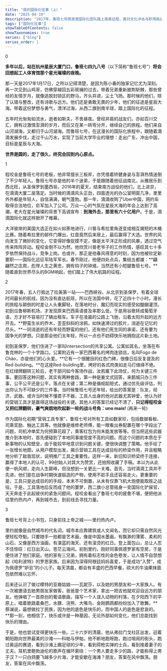 ```yaml
---
title: "我的国际化往事（上）" 
date: "2025-04-19" 
description: "2017年，鲁班七号随滴滴国际化团队踏上南美征程，面对文化冲击与职场挑战，逐步成长为国际化先锋。" 
tags: ["国际化往事"]
showTableOfContents: false
showTaxonomies: true
series: ["blog"]
series_order: 1
---
```


0

**多年以后，站在杭州星辰大厦门口，鲁班七四九八号**（以下简称"鲁班七号"）**将会回想起工人体育馆那个星光璀璨的夜晚。**

那一天是2017年1月17日，之所以记得清楚，是因为陈小春的独家记忆尤为深刻。再一次见到山鸡哥，仿佛穿越回五彩斑斓的过去，带着兄弟重新披荆斩棘，那些曾经的友情岁月，就像逃脱封锁区的野马，齐头并进，尘土飞扬。那时候的他们，除了认错与整改，还有诗歌与远方。他们还是勇敢无畏的少年，他们的征途是星辰大海。带着这份梦想与勇气，漂洋过海，从西二旗到南半球，踏上国际化的征程。

五年时光匆匆如流水，逝者如斯夫，不舍昼夜。曾经并肩的战友们，亦如百川交汇，拥有过激情澎湃的岁月，而后又在某一转弯分开，继续自己的旅程。他们来自山河湖海，又都归于山河湖海。而鲁班七号，在这漫长的国际化旅程中，跟随着滴滴发展步伐，走过千山万水，实现了当前大学毕业的理想：走出广东，冲出中国，目标是星辰与大海。

**世界是圆的，走了很久，终究会回到内心原点。**

1

程咬金是鲁班七号的老板，他非常擅长三板斧，亦凭借着矫健身姿与澎湃热情迷倒了不少年轻人。鲁班七号亦是他的半个迷弟，于是跟随着他征战南北，从雅居乐到西北旺，从圣保罗到墨西哥。2016年的夏天，结束南方战役的他们，北上进京，在滴滴大厦二层落定。当时候的滴滴风头正劲，四面透光的办公室明窗几净，里里外外都是年轻人，自信满满，朝气蓬勃。那一年，滴滴收购了Uber中国，网约车取得合法地位，俞军加入了公司。万众一心的气氛在星辰大海的年会上达到了高潮，老大在星光璀璨的背景下高调宣布：**到海外去，那里有六十亿用户**。于是，滴滴国际化就这样掀开了帷幕。

大洋彼岸的美国大选正在如火如荼地进行，川普与希拉里角逐变成相互揭短的木桶比赛。随着希拉里的邮件门爆出，红盘竟然后来居上，最后赢得了大选。世界的风向发生了微妙的变化，它变得好像捉摸不定，像是太平洋正形成的风暴，透过空气传来阵阵异动。程咬金倒不以为然，他欣赏川普老爷子的工作热情，感叹其七十多岁依然保持战斗，竞争上岗。也或许，那正是他春风得意的时刻，因为他被钦定新要职——国际化远征军陆军军长。春节刚过，他便四处点兵，集结五都雄：**翩翩然之庄周，彪悍人生之黄忠，拥有钩子的钟馗，当然还有小短腿鲁班七号。**随着直到世界尽头的BGM响起，他们踏上了伟大航路的征程。

2

2017年春，五人行抵达了拉美第一站——巴西峡谷。从北京到圣保罗，有着全球时间最长的航线，因为没有直达航班，所以在法国中转，花了近四十个小时。漫长的旅程与颠倒的时差让人头重脚轻，在落地时分，魔幻而现实的感受如醍醐灌顶。初到瓜鲁柳斯机场，才发现原来巴西英语普及率那么低，于是用谷歌转成葡萄牙语，方才好不容易打了辆出租车。车子在凌晨的公路上飞驰，沿着太阳升起的远方开去。**野蛮生长的乔木，歪歪斜斜的涂鸦，如快速滑过的胶片，消逝在记忆的尽头。**一同消逝的还有年轻而野蛮的他们，还有他们死生同的承诺，还有要为国争光的梦想。只是那会他们太年轻，所以一点也不妨碍快乐地拥抱这片新土地。

初到圣保罗，他们住进了一家叫Intersection的共享公寓。公寓如其名，坐落在布鲁克林的一个十字路口。公寓附近有一家巴西著名的烤肉连锁店，名叫Fogo de Chão，亦是他们的心头爱。**它有一个很醒目的红色门碑，很像日后反复提及的Red-building。**在这座Red-building里，烤好的各式肉类如走马灯络绎不绝。在红绿牌翻转三轮后，老干部问如今客场作战，汝若赢下此场仗，何为关键三件事。要回答这种问题，其实有两种套路，第一种是姜文式回答，来鹅城只办三件事，公平公平还是公平，落点在关键；第二种是循规蹈矩式，通过优先级评估，列出你认为不可缺少的三件事。当时候鲁班七号还年轻，给出的答案是：队友，经济，武器。或许当时候不懂君子不器，工具人出身的他对武器尤其钟爱，他认为好的营销工具才是赢得这场战役的关键。其他人的答案已经记不清了，**只记得程咬金又把红牌翻转，豪气爽朗地吹起新一轮的战斗号角：uno mais!** (再来一轮)

作为国际化初期“营销工具专家”，鲁班七号对所有工具如数家珍，包括数据看板、司乘奖励、触达工具等。他就像是维修老师傅，能一眼看出券配置在哪个字段出了问题，司机冲单奖为何预算花超了，乘客红包为何未能发放等等。但当把这些武器推介到本地时，首先便碰到了本地同事接受度不高的问题。而这个问题的本质在于新事物的认知壁垒，由于能较早地意识到问题关键，便很快调整了策略。他手绘了一张增长地图，从用户模型出发，揭示营销工具在达成目标的桥梁作用，并且粗略地分析了敌我现状，说明推广工具之重要性。这样一来，新旧知识桥梁终于连接，赢得了本地人的认可，99创始人对其大为赞赏，还拍照收藏了手稿。本以为从此便一帆风顺，走向人生巅峰，但没想到一关更比一关难。首先，当时滴滴工具并不先进，他们是在战争时期快速锻造的产物，使用不趁手且还容易走火。更重要的是，工具只是达成目的的手段，本末不可倒置，从未有仅靠飞机大炮便能取胜之战役。于是，工具落地后反而成了他的噩梦，西二旗小总管摇身一变国际化铲屎官，天天奔走于此起彼伏的紧急问题间。程咬金看出了鲁班七号的疲惫不堪，便把他派往里约热内卢，再到城市去，到前线去寻找力量。

3

鲁班七号背上小书包，只身前往上帝之城——里约热内卢。

里约就像是自然城市的代名词，城市本应靠建筑或人文闻名，而它却只需自然风光便轻松夺魁。只要随手一拍都是艺术画，像是中国水墨画，有飘渺的薄雾、柔和的山石，又像是西方油画，有湛蓝的海天、还有滚烫的红日。登上面包山，总让人忍不住惊叹：红日出天山，苍茫云海间。初到里约，刚好同事佩德罗家有空房，于是便住进了他们家庭。他的家有三兄弟，拥有着标志性的金色卷发，让人情不自禁想起《哈利波特》的罗恩家族。后来因为深得阿根廷妈妈喜爱，于是成功“入赘”，成为佩德罗“妒忌”的小儿子。每天清晨，都会有丰盛的巴西早餐，硕大的牛油果抹面包依然难以忘怀。

后来还认识了做过模特的亚裔姑娘——瓦妮莎，以及她的男朋友和一大家族人。有一次被邀请去她男朋友家做客，爸爸是个艺术家，拿出一把吉他就欢迎自远方的朋友。他弹唱了一首原创的葡语歌曲，描写一个人误入动物的村落，在夕阳西下的平原上，唱着歌跳着桑巴，水豚、浣熊、大嘴鸟、金刚鹦鹉都纷纷加入了歌舞。**蔡澜说，最想做拉丁民族，因为他的底色是快乐的，而中国人的底色是悲哀的。**那一刻，他相信了，快乐或许是一种基因，无论外部如何变化，他们总能找到快乐的理由。

于是，他也尝试变得更快乐一些。二十六岁的清晨，他从弗拉门戈社区出发，迎着朝阳跑向世界最美的沙滩——科帕与伊帕。他不断地跑呀跑，跑过喧闹的街头，跑过奥运的赛道，看到沙滩上踢足球的少年，看到荷枪实弹的士兵，看到挽着妻子的丈夫。耳机里鲍勃迪伦的歌声在循环萦绕：一个男人要走多少的路，才能称得上男子汉？一只白鸽要飞越多少片海，才能安歇在海滩？朋友，答案在风中飘荡。朋友，答案在风中飘荡。

